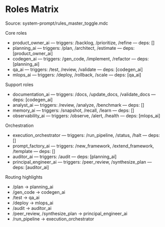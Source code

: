 # Roles Matrix

Source: system-prompt/rules_master_toggle.mdc

Core roles
- product_owner_ai — triggers: /backlog, /prioritize, /refine — deps: []
- planning_ai — triggers: /plan, /architect, /estimate — deps: [product_owner_ai]
- codegen_ai — triggers: /gen_code, /implement, /refactor — deps: [planning_ai]
- qa_ai — triggers: /test, /review, /validate — deps: [codegen_ai]
- mlops_ai — triggers: /deploy, /rollback, /scale — deps: [qa_ai]

Support roles
- documentation_ai — triggers: /docs, /update_docs, /validate_docs — deps: [codegen_ai]
- analyst_ai — triggers: /review, /analyze, /benchmark — deps: []
- memory_ai — triggers: /snapshot, /recall, /learn — deps: []
- observability_ai — triggers: /observe, /alert, /health — deps: [mlops_ai]

Orchestration
- execution_orchestrator — triggers: /run_pipeline, /status, /halt — deps: []
- prompt_factory_ai — triggers: /new_framework, /extend_framework, /template — deps: []
- auditor_ai — triggers: /audit — deps: [planning_ai]
- principal_engineer_ai — triggers: /peer_review, /synthesize_plan — deps: [auditor_ai]

Routing highlights
- /plan → planning_ai
- /gen_code → codegen_ai
- /test → qa_ai
- /deploy → mlops_ai
- /audit → auditor_ai
- /peer_review, /synthesize_plan → principal_engineer_ai
- /run_pipeline → execution_orchestrator
